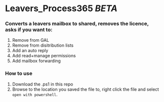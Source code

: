# Leavers_Process365 *BETA*

### Converts a leavers mailbox to shared, removes the licence, asks if you want to:  
1. Remove from GAL  
2. Remove from disitribution lists  
3. Add an auto reply  
4. Add read+manage permissions  
5. Add mailbox forwarding

### How to use
1. Download the .ps1 in this repo
2. Browse to the location you saved the file to, right click the file and select `open with powershell`.
